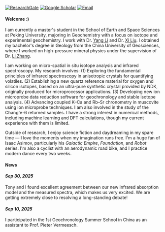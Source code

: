 [![ResearchGate](https://img.shields.io/badge/research_gate-%2300CCBB?style=for-the-badge&logo=researchgate&logoColor=white)](https://www.researchgate.net/profile/Zhuoran-Zhang-21)
[![Google Scholar](https://img.shields.io/badge/Google_Scholar-%234285F4?style=for-the-badge&logo=googlescholar&logoColor=white)](https://scholar.google.com/citations?hl=zh-CN&user=q7HkKf0AAAAJ)
[![Email](https://img.shields.io/badge/-Email-990000?style=for-the-badge&logo=minutemailer&logoColor=white)](mailto:zhuoran.zhang@stu.pku.edu.cn)

#### <strong>Welcome :)</strong>

I am currently a master's student in the School of Earth and Space Sciences at Peking University, majoring in Geochemistry with a focus on isotope and experimental geochemistry. I work with Dr. [Yang Li](https://faculty.pku.edu.cn/liy) and Dr. [Xi Liu](https://sess.pku.edu.cn/info/1153/1915.htm). I obtained my bachelor's degree in Geology from the China University of Geosciences, where I worked on high-pressure mineral physics under the supervision of Dr. [Li Zhang](https://scholar.cugb.edu.cn/scholar/scholarDetail/2593.shtml).

I am working on micro-spatial in situ isotope analysis and infrared spectroscopy.
My research involves:
(1) Exploring the fundamental principles of infrared spectroscopy in anisotropic crystals for quantifying volatiles.
(2) Establishing a new quartz reference material for oxygen and silicon isotopes, based on an ultra-pure synthetic crystal provided by NDK, originally produced for microprocessor applications.
(3) Developing new ion microprobe data reduction software for geochronology and stable isotope analysis.
(4) Advancing coupled K–Ca and Rb–Sr chronometry in muscovite using ion microprobe techniques.
I am also involved in the study of the Chang'e-6 returned samples. I have a strong interest in numerical methods, including machine learning and DFT calculations, though my current experience with them is limited.

Outside of research, I enjoy science fiction and daydreaming in my spare time — I love the moments when my imagination runs free. I'm a huge fan of Isaac Asimov, particularly his *Galactic Empire*, *Foundation*, and *Robot* series. I'm also a cyclist with an aerodynamic road bike, and I practice modern dance every two weeks.

#### <strong>News</strong>
#### *Sep 30, 2025*<br>
Tony and I found excellent agreement between our new infrared absorption model and the measured spectra, which makes us very excited. We are getting extremely close to resolving a long-standing debate!
#### *Sep 10, 2025*<br>
I participated in the 1st Geochronology Summer School in China as an assistant to Prof. Pieter Vermeesch.

<!--#### <strong>Contact</strong> -->
<!--Email: zhuoran.zhang@stu.pku.edu.cn -->

<!--#### #### <strong>Education</strong> -->
<!--#### M.S. in Geochemistry, Peking University, 2024—2027 (expected).\ -->
<!--#### B.S. in Geology, China University of Geosciences, 2020—2024. -->

<!--#### <strong>Research Interests</strong> -->
<!--FTIR Analysis, Ion Microprobe, Statistics. -->

